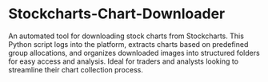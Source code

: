 # Stockcharts-Chart-Downloader
An automated tool for downloading stock charts from Stockcharts. This Python script logs into the platform, extracts charts based on predefined group allocations, and organizes downloaded images into structured folders for easy access and analysis. Ideal for traders and analysts looking to streamline their chart collection process.
